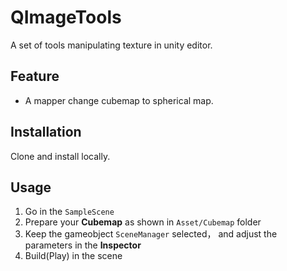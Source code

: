 # QImageTools
A set of tools manipulating texture in unity editor.

## Feature

 * A mapper change cubemap to spherical map.
 
## Installation

Clone and install locally.

## Usage

1. Go in the ``` SampleScene ```
2. Prepare your **Cubemap** as shown in ``` Asset/Cubemap ``` folder
3. Keep the gameobject ``` SceneManager ``` selected， and adjust the parameters in the **Inspector** 
4. Build(Play) in the scene
